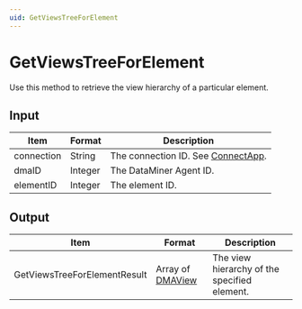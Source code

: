 ```yaml
---
uid: GetViewsTreeForElement
---
```


# GetViewsTreeForElement

Use this method to retrieve the view hierarchy of a particular element.

## Input

| Item       | Format  | Description                                           |
|------------|---------|-------------------------------------------------------|
| connection | String  | The connection ID. See [ConnectApp](xref:ConnectApp). |
| dmaID      | Integer | The DataMiner Agent ID.                               |
| elementID  | Integer | The element ID.                                       |

## Output

| Item | Format | Description |
|--|--|--|
| GetViewsTreeForElementResult | Array of [DMAView](xref:DMAView) | The view hierarchy of the specified element. |

